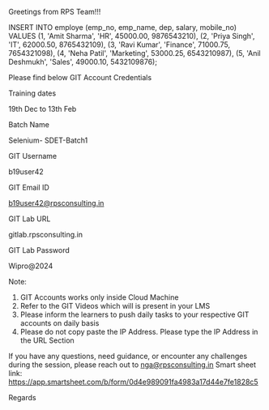 Greetings from RPS Team!!!

INSERT INTO employe (emp_no, emp_name, dep, salary, mobile_no) VALUES
(1, 'Amit Sharma', 'HR', 45000.00, 9876543210),
(2, 'Priya Singh', 'IT', 62000.50, 8765432109),
(3, 'Ravi Kumar', 'Finance', 71000.75, 7654321098),
(4, 'Neha Patil', 'Marketing', 53000.25, 6543210987),
(5, 'Anil Deshmukh', 'Sales', 49000.10, 5432109876);

 

Please find below GIT Account Credentials

 

Training dates

19th Dec to 13th Feb

Batch Name

Selenium- SDET-Batch1

GIT Username

b19user42

GIT Email ID

b19user42@rpsconsulting.in

GIT Lab URL

gitlab.rpsconsulting.in

GIT Lab Password

Wipro@2024


Note:
1. GIT Accounts works only inside Cloud Machine
2. Refer to the GIT Videos which will is present in your LMS
3. Please inform the learners to push daily tasks to your respective GIT accounts on daily basis
4. Please do not copy paste the IP Address. Please type the IP Address in the URL Section

If you have any questions, need guidance, or encounter any challenges during the session, please reach out to nga@rpsconsulting.in 
Smart sheet link: https://app.smartsheet.com/b/form/0d4e989091fa4983a17d44e7fe1828c5

Regards